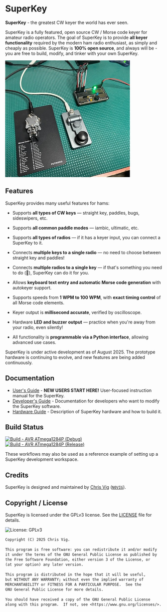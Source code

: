 # SuperKey

**SuperKey** - the greatest CW keyer the world has ever seen.

SuperKey is a fully featured, open source CW / Morse code keyer for amateur radio operators. The goal of SuperKey is to
provide **all keyer functionality** required by the modern ham radio enthusiast, as simply and cheaply as possible.
SuperKey is **100% open source**, and always will be - you are free to build, modify, and tinker with your own SuperKey.

![Prototype](doc/prototype.jpg)

## Features

SuperKey provides many useful features for hams:

- Supports **all types of CW keys** — straight key, paddles, bugs, sideswipers, etc.

- Supports **all common paddle modes** — iambic, ultimatic, etc.

- Supports **all types of radios** — if it has a keyer input, you can connect a SuperKey to it.

- Connects **multiple keys to a single radio** — no need to choose between straight key and paddles!

- Connects **multiple radios to a single key** — if that's something you need to do (🤨), SuperKey can do it for you.

- Allows **keyboard text entry and automatic Morse code generation** with autokeyer support.

- Supports speeds from **1 WPM to 100 WPM**, with **exact timing control** of all Morse code elements.

- Keyer output is **millisecond accurate**, verified by oscilloscope.

- Hardware **LED and buzzer output** — practice when you're away from your radio, even silently!

- All functionality is **programmable via a Python interface**, allowing advanced use cases.

SuperKey is under active development as of August 2025. The prototype hardware is continuing to evolve, and new features
are being added continuously.

## Documentation

- [User's Guide](doc/user-guide.md) - **NEW USERS START HERE!** User-focused instruction manual for the SuperKey.
- [Developer's Guide](doc/developer-guide.md) - Documentation for developers who want to modify the SuperKey software.
- [Hardware Guide](doc/hardware-guide.md) - Description of SuperKey hardware and how to build it.

## Build Status

[![Build - AVR ATmega1284P (Debug)](https://github.com/xchrishawk/superkey/actions/workflows/build-atmega1284p-debug.yaml/badge.svg)](https://github.com/xchrishawk/superkey/actions/workflows/build-atmega1284p-debug.yaml)<br/>
[![Build - AVR ATmega1284P (Release)](https://github.com/xchrishawk/superkey/actions/workflows/build-atmega1284p-release.yaml/badge.svg)](https://github.com/xchrishawk/superkey/actions/workflows/build-atmega1284p-release.yaml)

These workflows may also be used as a reference example of setting up a SuperKey development workspace.

## Credits

SuperKey is designed and maintained by [Chris Vig](mailto:chris@invictus.so) ([`N0VIG`](https://www.qrz.com/db/N0VIG)).

## Copyright / License

SuperKey is licensed under the GPLv3 license. See the [LICENSE](LICENSE) file for details.

![License: GPLv3](https://img.shields.io/badge/License-GPLv3-blue.svg)

```
Copyright (C) 2025 Chris Vig.

This program is free software: you can redistribute it and/or modify
it under the terms of the GNU General Public License as published by
the Free Software Foundation, either version 3 of the License, or
(at your option) any later version.

This program is distributed in the hope that it will be useful,
but WITHOUT ANY WARRANTY; without even the implied warranty of
MERCHANTABILITY or FITNESS FOR A PARTICULAR PURPOSE.  See the
GNU General Public License for more details.

You should have received a copy of the GNU General Public License
along with this program.  If not, see <https://www.gnu.org/licenses/>.
```
